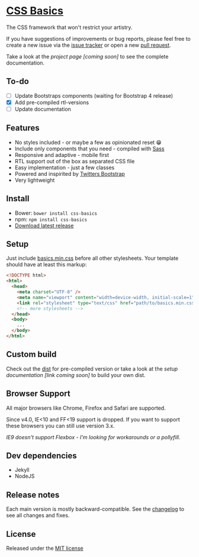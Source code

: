 # [CSS Basics](http://christoph-heich.de/css-basics)

The CSS framework that won't restrict your artistry.

If you have suggestions of improvements or bug reports, please feel free to
create a new issue via the [issue tracker](https://github.com/cheich/css-basics/issues) or open a new
[pull request](https://github.com/cheich/css-basics/pull/new/master).

Take a look at the _project page [coming soon]_ to see the complete documentation.

## To-do

- [ ] Update Bootstraps components (waiting for Bootstrap 4 release)
- [x] Add pre-compiled rtl-versions
- [ ] Update documentation

## Features

- No styles included - or maybe a few as opinionated reset 😁
- Include only components that you need - compiled with [Sass](http://sass-lang.com/)
- Responsive and adaptive - mobile first
- RTL support out of the box as separated CSS file
- Easy implementation - just a few classes
- Powered and inspirited by [Twitters Bootstrap](http://getbootstrap.com/)
- Very lightweight

## Install

- Bower: `bower install css-basics`
- npm: `npm install css-basics`
- [Download latest release](https://github.com/cheich/css-basics/archive/master.zip)

## Setup

Just include [basics.min.css](/dist/basics.min.css) before all other stylesheets. Your
template should have at least this markup:

```html
<!DOCTYPE html>
<html>
  <head>
    <meta charset="UTF-8" />
    <meta name="viewport" content="width=device-width, initial-scale=1" />
    <link rel="stylesheet" type="text/css" href="path/to/basics.min.css" />
    <!-- more stylesheets -->
  </head>
  <body>
    ...
  </body>
</html>
```

## Custom build

Check out the [dist](/dist) for pre-compiled version or take
a look at the _setup documentation [link coming soon]_ to build your own dist.

## Browser Support

All major browsers like Chrome, Firefox and Safari are supported.

Since v4.0, IE<10 and FF<19 support is dropped. If you want to support these browsers
you can still use version 3.x.

_IE9 doesn't support Flexbox - I'm looking for workarounds or a pollyfill._

## Dev dependencies

- Jekyll
- NodeJS

## Release notes

Each main version is mostly backward-compatible. See the [changelog](CHANGELOG.md) to
see all changes and fixes.

## License

Released under the [MIT license](LICENSE)
